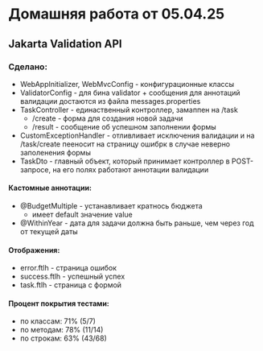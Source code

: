 # Домашняя работа от 05.04.25 

## Jakarta Validation API

### Сделано:

- WebAppInitializer, WebMvcConfig - конфигурационные классы
- ValidatorConfig - для бина validator + сообщения для аннотаций валидации достаются из файла messages.properties
- TaskController - единаственный контроллер, замаппен на /task
  - /create - форма для создания новой задачи
  - /result - сообщение об успешном заполнении формы
- CustomExceptionHandler - отливливает исключения валидации и на /task/create пееносит на страницу ошибрк в случае неверно заполенения формы
- TaskDto - главный объект, который принимает контроллер в POST-запросе, на его полях работают аннотации валидации

#### Кастомные аннотации:

- @BudgetMultiple - устанавливает кратнось бюджета
  - имеет default значение value
- @WithinYear - дата для задачи должна быть раньше, чем через год от текущей даты

#### Отображения:

- error.ftlh - страница ошибок
- success.ftlh - успешный успех
- task.ftlh - страница с формой

#### Процент покрытия тестами:

- по классам: 71% (5/7)
- по методам: 78% (11/14)
- по строкам: 63% (43/68)